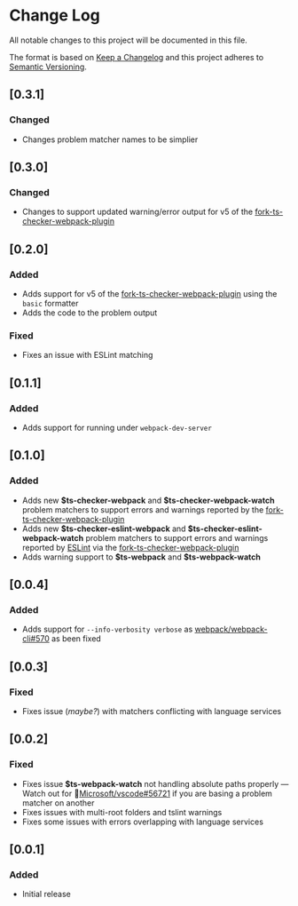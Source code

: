 # Change Log

All notable changes to this project will be documented in this file.

The format is based on [Keep a Changelog](http://keepachangelog.com/) and this project adheres to [Semantic Versioning](http://semver.org/).

## [0.3.1]

### Changed

- Changes problem matcher names to be simplier

## [0.3.0]

### Changed

- Changes to support updated warning/error output for v5 of the [fork-ts-checker-webpack-plugin](https://github.com/TypeStrong/fork-ts-checker-webpack-plugin)

## [0.2.0]

### Added

- Adds support for v5 of the [fork-ts-checker-webpack-plugin](https://github.com/TypeStrong/fork-ts-checker-webpack-plugin) using the `basic` formatter
- Adds the code to the problem output

### Fixed

- Fixes an issue with ESLint matching

## [0.1.1]

### Added

- Adds support for running under `webpack-dev-server`

## [0.1.0]

### Added

- Adds new **\$ts-checker-webpack** and **\$ts-checker-webpack-watch** problem matchers to support errors and warnings reported by the [fork-ts-checker-webpack-plugin](https://github.com/TypeStrong/fork-ts-checker-webpack-plugin)
- Adds new **\$ts-checker-eslint-webpack** and **\$ts-checker-eslint-webpack-watch** problem matchers to support errors and warnings reported by [ESLint](https://eslint.org/) via the [fork-ts-checker-webpack-plugin](https://github.com/TypeStrong/fork-ts-checker-webpack-plugin)
- Adds warning support to **\$ts-webpack** and **\$ts-webpack-watch**

## [0.0.4]

### Added

- Adds support for `--info-verbosity verbose` as [webpack/webpack-cli#570](https://github.com/webpack/webpack-cli/issues/570) as been fixed

## [0.0.3]

### Fixed

- Fixes issue (_maybe?_) with matchers conflicting with language services

## [0.0.2]

### Fixed

- Fixes issue **\$ts-webpack-watch** not handling absolute paths properly &mdash; Watch out for 🐛[Microsoft/vscode#56721](https://github.com/Microsoft/vscode/issues/56721) if you are basing a problem matcher on another
- Fixes issues with multi-root folders and tslint warnings
- Fixes some issues with errors overlapping with language services

## [0.0.1]

### Added

- Initial release
